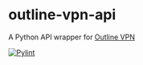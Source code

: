 # outline-vpn-api

A Python API wrapper for [Outline VPN](https://getoutline.org/)

[![Pylint](https://github.com/jadolg/outline-vpn-api/actions/workflows/pylint.yml/badge.svg)](https://github.com/jadolg/outline-vpn-api/actions/workflows/pylint.yml) 
